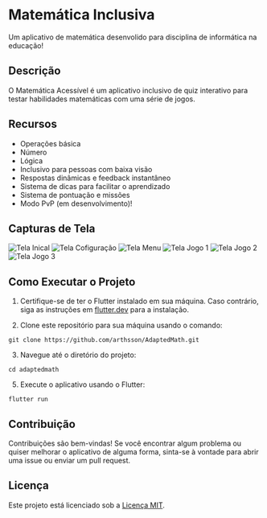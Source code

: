 # Matemática Inclusiva

Um aplicativo de matemática desenvolido para disciplina de informática na educação!

## Descrição

O Matemática Acessível é um aplicativo inclusivo de quiz interativo para testar habilidades matemáticas com uma série de jogos.

## Recursos

- Operações básica
- Número
- Lógica
- Inclusivo para pessoas com baixa visão
- Respostas dinâmicas e feedback instantâneo
- Sistema de dicas para facilitar o aprendizado
- Sistema de pontuação e missões
- Modo PvP (em desenvolvimento)!

## Capturas de Tela

![Tela Inical](screenshots/screenshot1.png)
![Tela Cofiguração](screenshots/screenshot2.png)
![Tela Menu](screenshots/screenshot2.png)
![Tela Jogo 1](screenshots/screenshot2.png)
![Tela Jogo 2](screenshots/screenshot2.png)
![Tela Jogo 3](screenshots/screenshot2.png)

## Como Executar o Projeto

1. Certifique-se de ter o Flutter instalado em sua máquina. Caso contrário, siga as instruções em [flutter.dev](https://flutter.dev/docs/get-started/install) para a instalação.

2. Clone este repositório para sua máquina usando o comando:

  ```git clone https://github.com/arthsson/AdaptedMath.git```

3. Navegue até o diretório do projeto:

  ```cd adaptedmath```

5. Execute o aplicativo usando o Flutter:

  ```flutter run```

## Contribuição

Contribuições são bem-vindas! Se você encontrar algum problema ou quiser melhorar o aplicativo de alguma forma, sinta-se à vontade para abrir uma issue ou enviar um pull request.

## Licença

Este projeto está licenciado sob a [Licença MIT](LICENSE).


